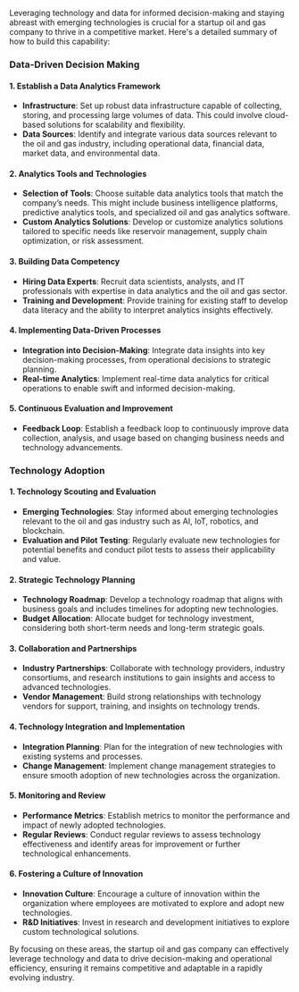 Leveraging technology and data for informed decision-making and staying abreast with emerging technologies is crucial for a startup oil and gas company to thrive in a competitive market. Here's a detailed summary of how to build this capability:

### Data-Driven Decision Making

#### 1. Establish a Data Analytics Framework
   - **Infrastructure**: Set up robust data infrastructure capable of collecting, storing, and processing large volumes of data. This could involve cloud-based solutions for scalability and flexibility.
   - **Data Sources**: Identify and integrate various data sources relevant to the oil and gas industry, including operational data, financial data, market data, and environmental data.

#### 2. Analytics Tools and Technologies
   - **Selection of Tools**: Choose suitable data analytics tools that match the company’s needs. This might include business intelligence platforms, predictive analytics tools, and specialized oil and gas analytics software.
   - **Custom Analytics Solutions**: Develop or customize analytics solutions tailored to specific needs like reservoir management, supply chain optimization, or risk assessment.

#### 3. Building Data Competency
   - **Hiring Data Experts**: Recruit data scientists, analysts, and IT professionals with expertise in data analytics and the oil and gas sector.
   - **Training and Development**: Provide training for existing staff to develop data literacy and the ability to interpret analytics insights effectively.

#### 4. Implementing Data-Driven Processes
   - **Integration into Decision-Making**: Integrate data insights into key decision-making processes, from operational decisions to strategic planning.
   - **Real-time Analytics**: Implement real-time data analytics for critical operations to enable swift and informed decision-making.

#### 5. Continuous Evaluation and Improvement
   - **Feedback Loop**: Establish a feedback loop to continuously improve data collection, analysis, and usage based on changing business needs and technology advancements.

### Technology Adoption

#### 1. Technology Scouting and Evaluation
   - **Emerging Technologies**: Stay informed about emerging technologies relevant to the oil and gas industry such as AI, IoT, robotics, and blockchain.
   - **Evaluation and Pilot Testing**: Regularly evaluate new technologies for potential benefits and conduct pilot tests to assess their applicability and value.

#### 2. Strategic Technology Planning
   - **Technology Roadmap**: Develop a technology roadmap that aligns with business goals and includes timelines for adopting new technologies.
   - **Budget Allocation**: Allocate budget for technology investment, considering both short-term needs and long-term strategic goals.

#### 3. Collaboration and Partnerships
   - **Industry Partnerships**: Collaborate with technology providers, industry consortiums, and research institutions to gain insights and access to advanced technologies.
   - **Vendor Management**: Build strong relationships with technology vendors for support, training, and insights on technology trends.

#### 4. Technology Integration and Implementation
   - **Integration Planning**: Plan for the integration of new technologies with existing systems and processes.
   - **Change Management**: Implement change management strategies to ensure smooth adoption of new technologies across the organization.

#### 5. Monitoring and Review
   - **Performance Metrics**: Establish metrics to monitor the performance and impact of newly adopted technologies.
   - **Regular Reviews**: Conduct regular reviews to assess technology effectiveness and identify areas for improvement or further technological enhancements.

#### 6. Fostering a Culture of Innovation
   - **Innovation Culture**: Encourage a culture of innovation within the organization where employees are motivated to explore and adopt new technologies.
   - **R&D Initiatives**: Invest in research and development initiatives to explore custom technological solutions.

By focusing on these areas, the startup oil and gas company can effectively leverage technology and data to drive decision-making and operational efficiency, ensuring it remains competitive and adaptable in a rapidly evolving industry.